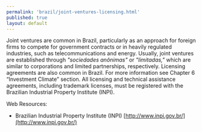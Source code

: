 ```yaml
--- 
permalink: 'brazil/joint-ventures-licensing.html' 
published: true 
layout: default
---
```

Joint ventures are common in Brazil, particularly as an approach for foreign firms to compete for government contracts or in heavily regulated industries, such as telecommunications and energy. Usually, joint ventures are established through _"sociedades anônimas"_ or _"limitadas,"_ which are similar to corporations and limited partnerships, respectively. Licensing agreements are also common in Brazil. For more information see Chapter 6 “Investment Climate” section. All licensing and technical assistance agreements, including trademark licenses, must be registered with the Brazilian Industrial Property Institute (INPI).

Web Resources:

* Brazilian Industrial Property Institute (INPI) 
[http://www.inpi.gov.br/](http://www.inpi.gov.br/) 

